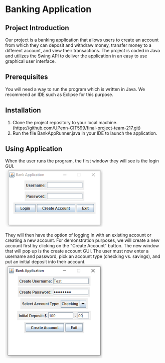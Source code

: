 # Banking Application

## Project Introduction

Our project is a banking application that allows users to create an account from which they can deposit and withdraw money, transfer money to a different account, and view their transactions.
The project is coded in Java and utilizes the Swing API to deliver the application in an easy to use graphical user interface.

## Prerequisites

You will need a way to run the program which is written in Java. We recommend an IDE such as Eclipse for this purpose.

## Installation

1. Clone the project repository to your local machine. (https://github.com/UPenn-CIT599/final-project-team-217.git)
2. Run the file BankAppRunner.java in your IDE to launch the application.

## Using Application

When the user runs the program, the first window they will see is the login GUI.  
![](Images/LoginScreen.PNG)

They will then have the option of logging in with an existing account or creating a new account. For demonstration purposes, we will create a new account first by clicking on the "Create Account" button. The new window that will pop up is the create account GUI. The user must now enter a username and password, pick an account type (checking vs. savings), and put an initial deposit into their account.  
![](Images/CreateAccount.PNG)
